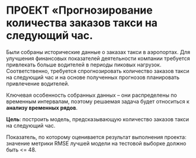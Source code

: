 # ПРОЕКТ «Прогнозирование количества заказов такси на следующий час.


Были собраны исторические данные о заказах такси в аэропортах. Для улучшения финансовых показателей деятельности компании требуется привлекать больше водителей в периоды пиковых нагрузок. Соответственно, требуется спрогнозировать количество заказов такси на следующий час и на основе полученных прогнозов планировать привлечение водителей.

Ключевая особенность собранных данных – они распределены по временным интервалам, поэтому решаемая задача будет относиться к **анализу временных рядов**.

**Цель**: построить модель, предсказывающую количество заказов такси на следующий час.

Показатель, по которому оценивается результат выполнения проекта: значение метрики RMSE лучшей модели на тестовой выборке должно быть <= 48.
